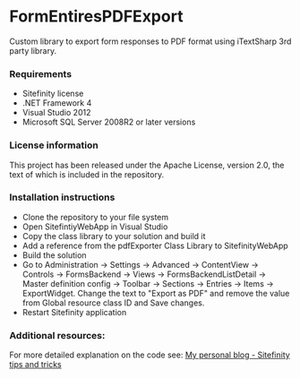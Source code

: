 # FormEntiresPDFExport
Custom library to export form responses to PDF format using iTextSharp 3rd party library.

### Requirements

* Sitefinity license
* .NET Framework 4
* Visual Studio 2012
* Microsoft SQL Server 2008R2 or later versions

### License information

This project has been released under the Apache License, version 2.0, the text of which is included in the repository.

### Installation instructions

* Clone the repository to your file system
* Open SitefintiyWebApp in Visual Studio
* Copy the class library to your solution and build it
* Add a reference from the pdfExporter Class Library to SitefinityWebApp
* Build the solution
* Go to Administration -> Settings -> Advanced -> ContentView -> Controls -> FormsBackend -> Views -> FormsBackendListDetail -> Master definition config -> Toolbar -> Sections -> Entries -> Items -> ExportWidget. Change the text to "Export as PDF" and remove the value from Global resource class ID and Save changes.
* Restart Sitefinity application


### Additional resources:

For more detailed explanation on the code see:
[My personal blog - Sitefinity tips and tricks](http://www.sitefinitytipsandtricks.net/)
